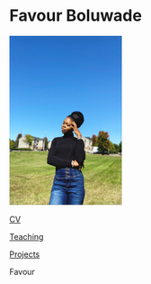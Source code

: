 # Favour Boluwade

<img src="image.png" alt="alt text" width="200" height="300">

[CV](index.md)

[Teaching](index.md) 

[Projects](index.md) 

Favour
